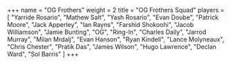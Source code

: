 +++
name = "OG Frothers"
weight = 2
title = "OG Frothers Squad"
players = [
  "Yarride Rosario",
  "Mathew Salt",
  "Yash Rosario",
  "Evan Doube",
  "Patrick Moore",
  "Jack Apperley",
  "Ian Rayns",
  "Farshid Shokoohi",
  "Jacob Williamson",
  "Jamie Bunting",
  "OG",
  "Ring-In",
  "Charles Daily",
  "Jarrod Murray",
  "Milan Mrdalj",
  "Evan Hanson",
  "Ryan Kindell",
  "Lance Molyneaux",
  "Chris Chester",
  "Pratik Das",
  "James Wilson",
  "Hugo Lawrence",
  "Declan Ward",
  "Sol Barris"
]
+++

